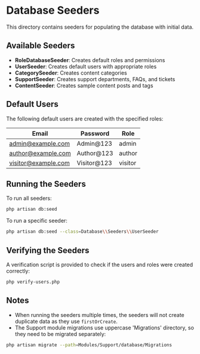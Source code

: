 # Database Seeders

This directory contains seeders for populating the database with initial data.

## Available Seeders

- **RoleDatabaseSeeder**: Creates default roles and permissions
- **UserSeeder**: Creates default users with appropriate roles
- **CategorySeeder**: Creates content categories
- **SupportSeeder**: Creates support departments, FAQs, and tickets
- **ContentSeeder**: Creates sample content posts and tags

## Default Users

The following default users are created with the specified roles:

| Email               | Password  | Role    |
|---------------------|-----------|---------|
| admin@example.com   | Admin@123 | admin   |
| author@example.com  | Author@123| author  |
| visitor@example.com | Visitor@123 | visitor |

## Running the Seeders

To run all seeders:

```bash
php artisan db:seed
```

To run a specific seeder:

```bash
php artisan db:seed --class=Database\\Seeders\\UserSeeder
```

## Verifying the Seeders

A verification script is provided to check if the users and roles were created correctly:

```bash
php verify-users.php
```

## Notes

- When running the seeders multiple times, the seeders will not create duplicate data as they use `firstOrCreate`.
- The Support module migrations use uppercase 'Migrations' directory, so they need to be migrated separately:

```bash
php artisan migrate --path=Modules/Support/database/Migrations
``` 